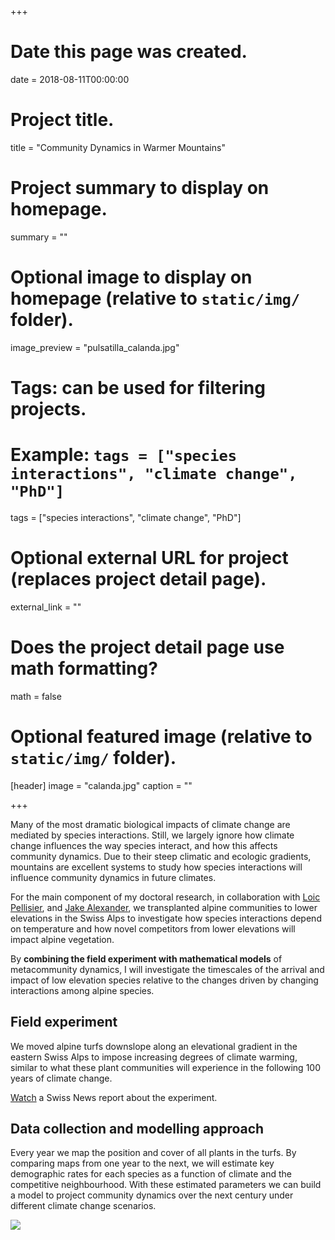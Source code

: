 +++
# Date this page was created.
date = 2018-08-11T00:00:00

# Project title.
title = "Community Dynamics in Warmer Mountains"

# Project summary to display on homepage.
summary = ""

# Optional image to display on homepage (relative to `static/img/` folder).
image_preview = "pulsatilla_calanda.jpg"

# Tags: can be used for filtering projects.
# Example: `tags = ["species interactions", "climate change", "PhD"]`
tags = ["species interactions", "climate change", "PhD"]

# Optional external URL for project (replaces project detail page).
external_link = ""

# Does the project detail page use math formatting?
math = false

# Optional featured image (relative to `static/img/` folder).
[header]
image = "calanda.jpg"
caption = ""

+++

Many of the most dramatic biological impacts of climate change are mediated by species interactions. Still, we largely ignore how climate change influences the way species interact, and how this affects community dynamics. Due to their steep climatic and ecologic gradients, mountains are excellent systems to study how species interactions will influence community dynamics in future climates. 

For the main component of my doctoral research, in collaboration with [Loic Pellisier](http://www.landecology.ethz.ch/the-group/people/loic-pellissier.html), and [Jake Alexander](https://alexanderecology.weebly.com/), we transplanted alpine communities to lower elevations in the Swiss Alps to investigate how species interactions depend on temperature and how novel competitors from lower elevations will impact alpine vegetation. 

By **combining the field experiment with mathematical models** of metacommunity dynamics, I will investigate the timescales of the arrival and impact of low elevation species relative to the changes driven by changing interactions among alpine species. 

## Field experiment

We moved alpine turfs downslope along an elevational gradient in the eastern Swiss Alps to impose increasing degrees of climate warming, similar to what these plant communities will experience in the following 100 years of climate change.

[Watch](https://www.youtube.com/watch?v=-aKZhiICIRY) a Swiss News report about the experiment. 



## Data collection and modelling approach

Every year we map the position and cover of all plants in the turfs. By comparing maps from one year to the next, we will estimate key demographic rates for each species as a function of climate and the competitive neighbourhood. With these estimated parameters we can build a model to project community dynamics over the next century under different climate change scenarios.

![](https://sblock.weebly.com/uploads/9/5/0/0/9500225/fig-1-method-v4_orig.png)
